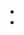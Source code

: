 - 
- 

<!---
Kiara-Dubladora/Kiara-Dubladora is a ✨ special ✨ repository because its `README.md` (this file) appears on your GitHub profile.
You can click the Preview link to take a look at your changes.
--->
